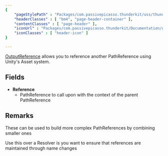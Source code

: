 ```yaml
---
{ 
	"pageStylePath" : "Packages/com.passivepicasso.thunderkit/uss/thunderkit_style.uss",
	"headerClasses" : [ "bm4", "page-header-container" ],
	"contentClasses" : [ "page-header" ],
	"iconUrl" : "Packages/com.passivepicasso.thunderkit/Documentation/graphics/TK_PathReference_2X_Icon.png",
	"iconClasses" : [ "header-icon" ]
}

---
```


[OutputReference](assetlink://Packages/com.passivepicasso.thunderkit/Editor/Core/Paths/Components/OutputReference.cs) allows you to reference another PathReference using Unity's Asset system.

## Fields
* **Reference**
  - PathReference to call upon with the context of the parent PathReference

## Remarks

These can be used to build more complex PathReferences by combining smaller ones

Use this over a Resolver is you want to ensure that references are maintained through name changes
